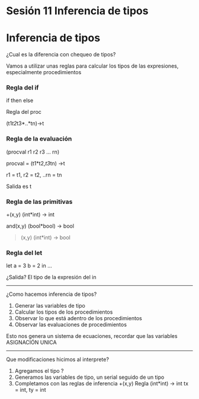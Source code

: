 # Sesión 11 Inferencia de tipos

# Inferencia de tipos

¿Cual es la diferencia con chequeo de tipos?

Vamos a utilizar unas reglas para calcular los tipos de las expresiones, especialmente procedimientos

### Regla del if

if <bool> then <t> else <t>

Regla del proc

(t1*t2*t3*..*tn)→t

### Regla de la evaluación

(procval r1 r2 r3 … rn)

procval = (t1*t2,*t3*tn) →t

r1 = t1, r2 = t2, ..rn = tn

Salida es t

### Regla de las primitivas

+(x,y) (int*int) → int

and(x,y) (bool*bool) → bool

>(x,y) (int*int) → bool

### Regla del let

let a = 3 b = 2 in …

¿Salida? El tipo de la expresión del in

---

¿Como hacemos inferencia de tipos?

1. Generar las variables de tipo
2. Calcular los tipos de los procedimientos
3. Observar lo que está adentro de los procedimientos
4. Observar las evaluaciones de procedimientos

Esto nos genera un sistema de ecuaciones, recordar que las variables ASIGNACIÓN UNICA

---

Que modificaciones hicimos al interprete?

1. Agregamos el tipo ?
2. Generamos las variables de tipo, un serial seguido de un tipo
3. Completamos con las reglas de inferencia
+(x,y)  Regla (int*int) → int  tx = int, ty = int